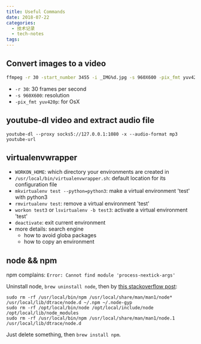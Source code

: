 ```yaml
---
title: Useful Commands
date: 2018-07-22
categories:
  - 技术记录
  - tech-notes
tags: 
---
```


## Convert images to a video

```bash
ffmpeg -r 30 -start_number 3455 -i _IMG%d.jpg -s 960X600 -pix_fmt yuv420p 30fps-960.mov
```

- `-r 30`: 30 frames per second
- `-s 960X600`: resolution
- `-pix_fmt yuv420p`: for OsX

## youtube-dl video and extract audio file 

`youtube-dl --proxy socks5://127.0.0.1:1080 -x --audio-format mp3 youtube-url`

## virtualenvwrapper

- `WORKON_HOME`: which directory your environments are created in
- `/usr/local/bin/virtualenvwrapper.sh`: default location for its configuration file
- `mkvirtualenv test --python=python3`: make a virtual environment 'test' with python3
- `rmvirtualenv test`: remove a virtual environment 'test'
- `workon test3` or `lsvirtualenv -b test3`: activate a virtual environment 'test'
- `deactivate`: exit current environment
- more details: search engine
  - how to avoid globa packages
  - how to copy an environment

## node && npm

npm complains: `Error: Cannot find module 'process-nextick-args'`

Uninstall node, `brew uninstall node`, then by [this stackoverflow post](https://stackoverflow.com/questions/11177954/how-do-i-completely-uninstall-node-js-and-reinstall-from-beginning-mac-os-x):

```
sudo rm -rf /usr/local/bin/npm /usr/local/share/man/man1/node* /usr/local/lib/dtrace/node.d ~/.npm ~/.node-gyp 
sudo rm -rf /opt/local/bin/node /opt/local/include/node /opt/local/lib/node_modules
sudo rm -rf /usr/local/bin/npm /usr/local/share/man/man1/node.1 /usr/local/lib/dtrace/node.d
```

Just delete something, then `brew install npm`.
